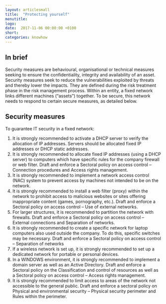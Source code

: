 ```yaml
---
layout: articlesmall
title:  "Protecting yourself"
menutitle:
logo:
date:  2017-11-06 00:00:00 +0100
short:
categories: knowhow
---
```

## In brief
Security measures are behavioural, organisational or technical measures seeking to ensure the confidentiality, integrity and availability of an asset. Security measures seek to reduce the vulnerabilities exploited by threats and thereby lower the impacts. They are defined during the risk treatment phase in the risk management process. Within an entity, a fixed network links different machines (“assets”) together. To be secure, this network needs to respond to certain secure measures, as detailed below.

## Security measures
To guarantee IT security in a fixed network:

1. It is strongly recommended to activate a DHCP server to verify the allocation of IP addresses. Servers should be allocated fixed IP addresses or DHCP static addresses.
2. It is strongly recommended to allocate fixed IP addresses (using a DHCP server) to computers which have specific rules for the company firewall or web filter. Draft and enforce a Sectoral policy on access control – Connection procedures and Access rights management.
3. It is strongly recommended to implement a network access control (NAC) system  to prevent access by machines not intended to be on the network.
4. It is strongly recommended to install a web filter (proxy) within the network to prohibit access to malicious websites or sites offering inappropriate content (games, pornography, etc.). Draft and enforce a Sectoral policy on access control – Use of external networks.
5. For larger structures, it is recommended to partition the network with firewalls. Draft and enforce a Sectoral policy on access control – External connections and Separation of networks.
6. It is strongly recommended to create a specific network for laptop computers also used outside the company. To do this, specific switches may be necessary. Draft and enforce a Sectoral policy on access control – Separation of networks
7. If a wireless network is set up, it is strongly recommended to set up a dedicated network for portable or personal devices.
8. In a WINDOWS environment, it is strongly recommended to implement a domain server  as well as an Active Directory. Draft and enforce a Sectoral policy on the Classification and control of resources as well as a Sectoral policy on access control – Access rights management.
9. It is strongly recommended to limit access to areas of the network not accessible to the general public. Draft and enforce a sectoral policy on Physical and environmental security – Physical security perimeter and Rules within the perimeter.
